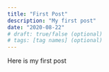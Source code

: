 ```yaml
---
title: "First Post"
description: "My first post"
date: "2020-08-22"
# draft: true/false (optional)
# tags: [tag names] (optional)
---
```



Here is my first post


